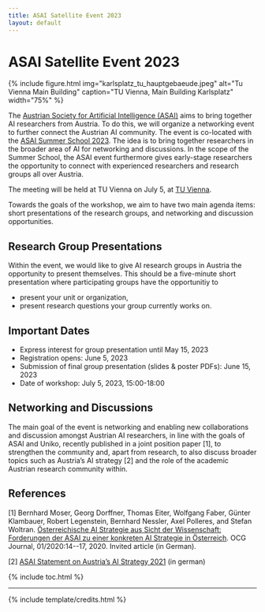 ```yaml
---
title: ASAI Satellite Event 2023
layout: default
---
```


# ASAI Satellite Event 2023

{% include figure.html img="karlsplatz_tu_hauptgebaeude.jpeg" alt="Tu Vienna Main Building" caption="TU Vienna, Main Building Karlsplatz" width="75%" %}


The [Austrian Society for Artificial Intelligence (ASAI)](https://www.asai.ac.at/) aims to bring together AI researchers from Austria. To do this, we will organize a networking event to further connect the Austrian AI community. The event is co-located with the [ASAI Summer School 2023](https://caiml.dbai.tuwien.ac.at/news/34/). The idea is to bring together researchers in the broader area of AI for networking and discussions. In the scope of the Summer School, the ASAI event furthermore gives early-stage researchers the opportunity to connect with experienced researchers and research groups all over Austria.

The meeting will be held at TU Vienna on July 5, at [TU Vienna](https://www.tuwien.at/).

Towards the goals of the workshop, we aim to have two main agenda items: short presentations of the research groups, and networking and discussion opportunities.

## Research Group Presentations

Within the event, we would like to give AI research groups in Austria the opportunity to present themselves. This should be a five-minute short presentation where participating groups have the opportunitiy to

- present your unit or organization,
- present research questions your group currently works on.


## Important Dates
- Express interest for group presentation until May 15, 2023
- Registration opens: June 5, 2023 
- Submission of final group presentation (slides & poster PDFs): June 15, 2023
- Date of workshop: July 5, 2023, 15:00-18:00

## Networking and Discussions

The main goal of the event is networking and enabling new collaborations and discussion amongst Austrian AI researchers, in line with the goals of ASAI and Uniko, recently published in a joint position paper [1], to strengthen the community and, apart from research, to also discuss broader topics such as Austria’s AI strategy [2] and the role of the academic Austrian research community within.

## References 

[1] Bernhard Moser, Georg Dorffner, Thomas Eiter, Wolfgang Faber, Günter Klambauer, Robert Legenstein, Bernhard Nessler, Axel Polleres, and Stefan Woltran. [Österreichische AI Strategie aus Sicht der Wissenschaft: Forderungen der ASAI zu einer konkreten AI Strategie in Österreich](https://www.ocg.at/sites/ocg.at/files/medien/pdfs/OCG-Journal20-1-2.pdf#page=14). OCG Journal, 01/2020:14--17, 2020. Invited article (in German).


[2] [ASAI Statement on Austria’s AI Strategy 2021](https://www.asai.ac.at/en/downloads-and-publications?file=files/board/documents/statement-ai-initiative-2021.pdf&cid=752) (in german) 



{% include toc.html %}

------

{% include template/credits.html %}

